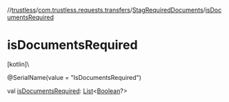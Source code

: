 //[trustless](../../../index.md)/[com.trustless.requests.transfers](../index.md)/[StagRequiredDocuments](index.md)/[isDocumentsRequired](is-documents-required.md)

# isDocumentsRequired

[kotlin]\

@SerialName(value = &quot;IsDocumentsRequired&quot;)

val [isDocumentsRequired](is-documents-required.md): [List](https://kotlinlang.org/api/latest/jvm/stdlib/kotlin.collections/-list/index.html)&lt;[Boolean](https://kotlinlang.org/api/latest/jvm/stdlib/kotlin/-boolean/index.html)?&gt;
